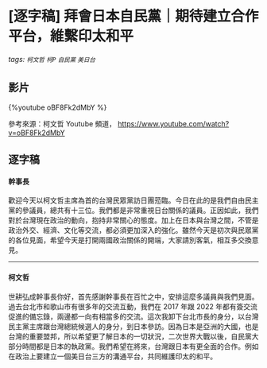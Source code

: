 # [逐字稿] 拜會日本自民黨｜期待建立合作平台，維繫印太和平

###### tags: `柯文哲` `柯P` `自民黨` `美日台`

## 影片

{%youtube oBF8Fk2dMbY %}

參考來源：柯文哲 Youtube 頻道， https://www.youtube.com/watch?v=oBF8Fk2dMbY


## 逐字稿

#### 幹事長

歡迎今天以柯文哲主席為首的台灣民眾黨訪日團蒞臨。今日在此的是我們自由民主黨的參議員，總共有十三位。我們都是非常重視日台關係的議員。正因如此，我們對於台灣現在政治的動向，抱持非常關心的態度。加上在日本與台灣之間，不管是政治外交、經濟、文化等交流，都必須更加深入的強化。雖然今天是初次與民眾黨的各位見面，希望今天是打開兩國政治關係的開端，大家請別客氣，相互多交換意見。

---

#### 柯文哲

世耕弘成幹事長你好，首先感謝幹事長在百忙之中，安排這麼多議員與我們見面。過去台北市和歌山市有很多年的交流互動，我們在 2017 年跟 2022 年都有簽交流促進的備忘錄，兩邊都一向有相當多的交流。這次我卸下台北市長的身分，以台灣民主黨主席跟台灣總統候選人的身分，到日本參訪。因為日本是亞洲的大國，也是台灣的重要盟邦，所以希望更了解日本的一切狀況，二次世界大戰以後，自民黨大部分時間都是日本的執政黨。我們希望在將來，台灣跟日本有更全面的合作。例如在政治上要建立一個美日台三方的溝通平台，共同維護印太的和平。
